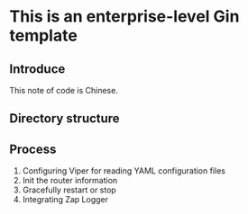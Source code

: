 # This is an enterprise-level Gin template

## Introduce

This note of code is Chinese.

## Directory structure

## Process

1. Configuring Viper for reading YAML configuration files
2. Init the router information
3. Gracefully restart or stop
4. Integrating Zap Logger